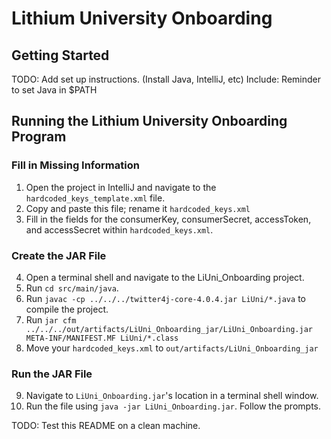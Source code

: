 # Lithium University Onboarding

## Getting Started ##
TODO: Add set up instructions. (Install Java, IntelliJ, etc)
Include: Reminder to set Java in $PATH

## Running the Lithium University Onboarding Program ##

### Fill in Missing Information ###
1. Open the project in IntelliJ and navigate to the ```hardcoded_keys_template.xml``` file.
2. Copy and paste this file; rename it ```hardcoded_keys.xml```
3. Fill in the fields for the consumerKey, consumerSecret, accessToken, and accessSecret within ```hardcoded_keys.xml```.

### Create the JAR File ###
4. Open a terminal shell and navigate to the LiUni_Onboarding project.
5. Run ```cd src/main/java```.
6. Run ```javac -cp ../../../twitter4j-core-4.0.4.jar LiUni/*.java``` to compile the project.
7. Run ```jar cfm ../../../out/artifacts/LiUni_Onboarding_jar/LiUni_Onboarding.jar META-INF/MANIFEST.MF LiUni/*.class```
8. Move your ```hardcoded_keys.xml``` to ```out/artifacts/LiUni_Onboarding_jar```

### Run the JAR File ###
9. Navigate to ```LiUni_Onboarding.jar```'s location in a terminal shell window.
10. Run the file using ```java -jar LiUni_Onboarding.jar```. Follow the prompts.


TODO: Test this README on a clean machine.
